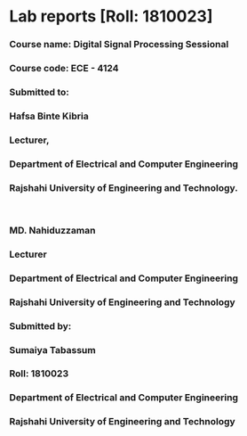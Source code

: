 <h1>Lab reports [Roll: 1810023]</h1>
<h3>Course name: Digital Signal Processing Sessional</h3>
<h3>Course code: ECE - 4124 </h3>
<h3>Submitted to:</h3>
<h3>Hafsa Binte Kibria</h3>
<h3>Lecturer,</h3>
<h3>Department of Electrical and Computer Engineering</h3>
<h3>Rajshahi University of Engineering and Technology.</h3>
<br>

<h3>MD. Nahiduzzaman</h3>
<h3>Lecturer</h3>
<h3>Department of Electrical and Computer Engineering</h3>
<h3>Rajshahi University of Engineering and Technology</h3>

<h3>Submitted by:</h3>
<h3>Sumaiya Tabassum</h3>
<h3>Roll: 1810023</h3>
<h3>Department of Electrical and Computer Engineering</h3>
<h3>Rajshahi University of Engineering and Technology</h3>
 
